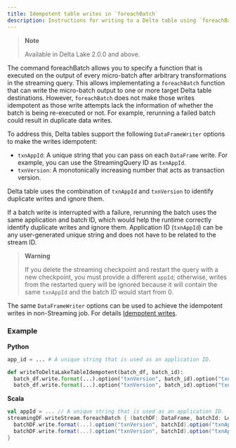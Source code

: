 ```yaml
---
title: Idempotent table writes in `foreachBatch`
description: Instructions for writing to a Delta table using `foreachBatch`
---
```


> **Note**
>
> Available in Delta Lake 2.0.0 and above.

The command foreachBatch allows you to specify a function that is executed on the output of every micro-batch after arbitrary transformations in the streaming query. This allows implementating a `foreachBatch` function that can write the micro-batch output to one or more target Delta table destinations. However, `foreachBatch` does not make those writes idempotent as those write attempts lack the information of whether the batch is being re-executed or not. For example, rerunning a failed batch could result in duplicate data writes.

To address this, Delta tables support the following `DataFrameWriter` options to make the writes idempotent:

- `txnAppId`: A unique string that you can pass on each `DataFrame` write. For example, you can use the StreamingQuery ID as `txnAppId`.
- `txnVersion`: A monotonically increasing number that acts as transaction version.

Delta table uses the combination of `txnAppId` and `txnVersion` to identify duplicate writes and ignore them.

If a batch write is interrupted with a failure, rerunning the batch uses the same application and batch ID, which would help the runtime correctly identify duplicate writes and ignore them. Application ID (`txnAppId`) can be any user-generated unique string and does not have to be related to the stream ID.

> **Warning**
>
> If you delete the streaming checkpoint and restart the query with a new checkpoint, you must provide a different `appId`; otherwise, writes from the restarted query will be ignored because it will contain the same `txnAppId` and the batch ID would start from 0.

The same `DataFrameWriter` options can be used to achieve the idempotent writes in non-Streaming job. For details [Idempotent writes](delta-batch.html#-idempotent-writes).

### Example

**Python**

```python
app_id = ... # A unique string that is used as an application ID.

def writeToDeltaLakeTableIdempotent(batch_df, batch_id):
  batch_df.write.format(...).option("txnVersion", batch_id).option("txnAppId", app_id).save(...) # location 1
  batch_df.write.format(...).option("txnVersion", batch_id).option("txnAppId", app_id).save(...) # location 2
```

**Scala**

```scala
val appId = ... // A unique string that is used as an application ID.
streamingDF.writeStream.foreachBatch { (batchDF: DataFrame, batchId: Long) =>
  batchDF.write.format(...).option("txnVersion", batchId).option("txnAppId", appId).save(...)  // location 1
  batchDF.write.format(...).option("txnVersion", batchId).option("txnAppId", appId).save(...)  // location 2
}
```

